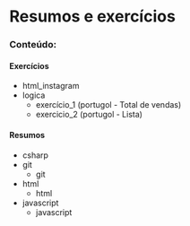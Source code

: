 # Resumos e exercícios 

### Conteúdo:

#### Exercícios

- html_instagram 
- logica 
  - exercício_1 (portugol - Total de vendas)
  - exercicio_2  (portugol - Lista)

#### Resumos 

- csharp 
- git
  - git
- html
  - html
- javascript
  - javascript